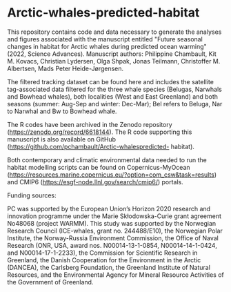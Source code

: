 # Arctic-whales-predicted-habitat

This repository contains code and data necessary to generate the analyses and figures associated with the manuscript entitled "Future seasonal changes in habitat for Arctic whales during predicted ocean warming" (2022, Science Advances). Manuscript authors: Philippine Chambault, Kit M. Kovacs, Christian Lydersen, Olga Shpak, Jonas Teilmann, Christoffer M. Albertsen, Mads Peter Heide-Jørgensen.

The filtered tracking dataset can be found here and includes the satellite tag-associated data filtered for the three whale species (Belugas, Narwhals and Bowhead whales), both localities (West and East Greenland) and both seasons (summer: Aug-Sep and winter: Dec-Mar); Bel refers to Beluga, Nar to Narwhal and Bw to Bowhead whale.

The R codes have been archived in the Zenodo repository (https://zenodo.org/record/6618144). The R code supporting this manuscript is also available on GitHub (https://github.com/pchambault/Arctic-whalespredicted-habitat).

Both contemporary and climatic environmental data needed to run the habitat modelling scripts can be found on Copernicus-MyOcean (https://resources.marine.copernicus.eu/?option=com_csw&task=results) and CMIP6 (https://esgf-node.llnl.gov/search/cmip6/) portals.

Funding sources:

PC was supported by the European Union’s Horizon 2020 research and innovation programme under the Marie Skłodowska-Curie grant agreement No48068 (project WARMM). This study was supported by the Norwegian Research Council (ICE-whales, grant no. 244488/E10), the Norwegian Polar Institute, the Norway-Russia Environment Commission, the Office of Naval Research (ONR, USA, award nos. N00014-13-1-0854, N00014-14-1-0424, and N00014-17-1-2233), the Commission for Scientific Research in Greenland, the Danish Cooperation for the Environment in the Arctic (DANCEA), the Carlsberg Foundation, the Greenland Institute of Natural Resources, and the Environmental Agency for Mineral Resource Activities of the Government of Greenland.

